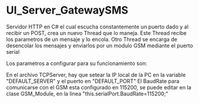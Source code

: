 # UI_Server_GatewaySMS
Servidor HTTP en C# el cual escucha constantemente un puerto dado y al recibir un POST, crea un nuevo Thread que lo maneja. 
Este Thread recibe los parametros de un mensaje y lo encola. 
Otro Thread se encarga de desencolar los mensajes y enviarlos por un modulo GSM mediante el puerto serial

Los parametros a configurar para su funcionamiento son:

En el archivo TCPServer, hay que setear la IP local de la PC en la variable "DEFAULT_SERVER" y el puerto en "DEFAULT_PORT"
El BaudRate para comunicarse con el GSM esta configurado en 115200, se puede editar en la clase GSM_Module, en la linea "this.serialPort.BaudRate=115200;" 
